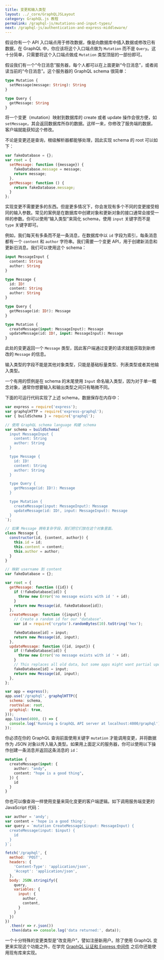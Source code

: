 ```yaml
---
title: 变更和输入类型
layout: ../_core/GraphQLJSLayout
category: GraphQL.js 教程
permalink: /graphql-js/mutations-and-input-types/
next: /graphql-js/authentication-and-express-middleware/
---
```


假设你有一个 API 入口端点用于修改数据，像是向数据库中插入数据或修改已有数据，在 GraphQL 中，你应该将这个入口端点做为 `Mutation` 而不是 `Query`。这十分简单，只需要将这个入口端点做成 `Mutation` 类型顶层的一部份即可。

假设我们有一个“今日消息”服务器，每个人都可以在上面更新“今日消息”，或者阅读当前的“今日消息”。这个服务器的 GraphQL schema 很简单：

```graphql
type Mutation {
  setMessage(message: String): String
}

type Query {
  getMessage: String
}
```

将一个变更（mutation）映射到数据库的 create 或者 update 操作会很方便，如 `setMessage`，其会返回数据库所存的数据。这样一来，你修改了服务端的数据，客户端就能获知这个修改。

不论是变更还是查询，根级解析器都能够处理，因此实现 schema 的 root 可以如下：

```javascript
var fakeDatabase = {};
var root = {
  setMessage: function ({message}) {
    fakeDatabase.message = message;
    return message;
  },
  getMessage: function () {
    return fakeDatabase.message;
  }
};
```

实现变更不需要更多的东西。但是更多情况下，你会发现有多个不同的变更接受相同的输入参数。常见的案例是在数据库中创建对象和更新对象的接口通常会接受一样的参数。你可以使用“输入类型”来简化 schema，使用 `input` 关键字而不是 `type` 关键字即可。

例如，我们每天有多条而不是一条消息，在数据库中以 `id` 字段为索引，每条消息都有一个 `content` 和 `author` 字符串。我们需要一个变更 API，用于创建新消息和更新旧消息。我们可以使用这个 schema：

```graphql
input MessageInput {
  content: String
  author: String
}

type Message {
  id: ID!
  content: String
  author: String
}

type Query {
  getMessage(id: ID!): Message
}

type Mutation {
  createMessage(input: MessageInput): Message
  updateMessage(id: ID!, input: MessageInput): Message
}
```

此处的变更返回一个 `Message` 类型，因此客户端通过变更的请求就能获取到新修改的 `Message` 的信息。

输入类型的字段不能是其他对象类型，只能是基础标量类型、列表类型或者其他输入类型。

一个有用的惯例是在 schema 的末尾使用 `Input` 命名输入类型，因为对于单一概念对象，通常你想要输入和输出类型之间只有略微不同。

下面的可运行代码实现了上述 schema，数据保存在内存中：

```javascript
var express = require('express');
var graphqlHTTP = require('express-graphql');
var { buildSchema } = require('graphql');

// 使用 GraphQL schema language 构建 schema
var schema = buildSchema(`
  input MessageInput {
    content: String
    author: String
  }

  type Message {
    id: ID!
    content: String
    author: String
  }

  type Query {
    getMessage(id: ID!): Message
  }

  type Mutation {
    createMessage(input: MessageInput): Message
    updateMessage(id: ID!, input: MessageInput): Message
  }
`);

// 如果 Message 拥有复杂字段，我们把它们放在这个对象里面。
class Message {
  constructor(id, {content, author}) {
    this.id = id;
    this.content = content;
    this.author = author;
  }
}

// 映射 username 到 content
var fakeDatabase = {};

var root = {
  getMessage: function ({id}) {
    if (!fakeDatabase[id]) {
      throw new Error('no message exists with id ' + id);
    }
    return new Message(id, fakeDatabase[id]);
  },
  createMessage: function ({input}) {
    // Create a random id for our "database".
    var id = require('crypto').randomBytes(10).toString('hex');

    fakeDatabase[id] = input;
    return new Message(id, input);
  },
  updateMessage: function ({id, input}) {
    if (!fakeDatabase[id]) {
      throw new Error('no message exists with id ' + id);
    }
    // This replaces all old data, but some apps might want partial update.
    fakeDatabase[id] = input;
    return new Message(id, input);
  },
};

var app = express();
app.use('/graphql', graphqlHTTP({
  schema: schema,
  rootValue: root,
  graphiql: true,
}));
app.listen(4000, () => {
  console.log('Running a GraphQL API server at localhost:4000/graphql');
});

```

你必须在你的 GraphQL 查询前面使用关键字 `mutation` 才能调用变更，并将数据作为 JSON 对象以传入输入类型。如果用上面定义的服务器，你可以使用以下操作创建一条消息并返回这条消息的 `id`：

```graphql
mutation {
  createMessage(input: {
    author: "andy",
    content: "hope is a good thing",
  }) {
    id
  }
}
```

你也可以像查询一样使用变量来简化变更的客户端逻辑。如下调用服务端变更的 JavaScript 代码：

```javascript
var author = 'andy';
var content = 'hope is a good thing';
var query = `mutation CreateMessage($input: MessageInput) {
  createMessage(input: $input) {
    id
  }
}`;

fetch('/graphql', {
  method: 'POST',
  headers: {
    'Content-Type': 'application/json',
    'Accept': 'application/json',
  },
  body: JSON.stringify({
    query,
    variables: {
      input: {
        author,
        content,
      }
    }
  })
})
  .then(r => r.json())
  .then(data => console.log('data returned:', data));
```

一个十分特殊的变更类型是“改变用户”，譬如注册新用户。除了使用 GraphQL 变更来实现这个功能之外，在学完 [GraphQL 认证和 Express 中间件](/graphql-js/authentication-and-express-middleware/) 之后你还能使用现有库来实现。
